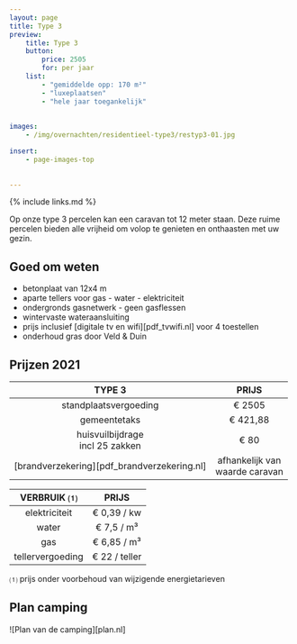 ```yaml
---
layout: page
title: Type 3
preview: 
    title: Type 3
    button:
        price: 2505
        for: per jaar
    list:
        - "gemiddelde opp: 170 m²"
        - "luxeplaatsen"
        - "hele jaar toegankelijk"
        
        
images:
    - /img/overnachten/residentieel-type3/restyp3-01.jpg

insert:
    - page-images-top
    
    
---
```


{% include links.md %}

Op onze type 3 percelen kan een caravan tot 12 meter staan. Deze ruime percelen bieden alle vrijheid om volop te genieten en onthaasten met uw gezin.

## Goed om weten

- betonplaat van 12x4 m
- aparte tellers voor gas - water - elektriciteit
- ondergronds gasnetwerk - geen gasflessen
- wintervaste wateraansluiting
- prijs inclusief [digitale tv en wifi][pdf_tvwifi.nl] voor 4 toestellen 
- onderhoud gras door Veld & Duin


## Prijzen 2021

TYPE 3                |PRIJS           |
:--------------------:|:--------------:|
standplaatsvergoeding |€ 2505              
gemeentetaks          |€ 421,88
huisvuilbijdrage<br>incl 25 zakken<br> | € 80   
[brandverzekering][pdf_brandverzekering.nl]     |afhankelijk van <br>waarde caravan

VERBRUIK ⑴           |PRIJS          |
:--------------------:|:-------------:|
elektriciteit         | € 0,39 / kw        
water                 | € 7,5 / m³  
gas                   | € 6,85 / m³       
tellervergoeding      | € 22 / teller

⑴ prijs onder voorbehoud van wijzigende energietarieven

## Plan camping

![Plan van de camping][plan.nl]

